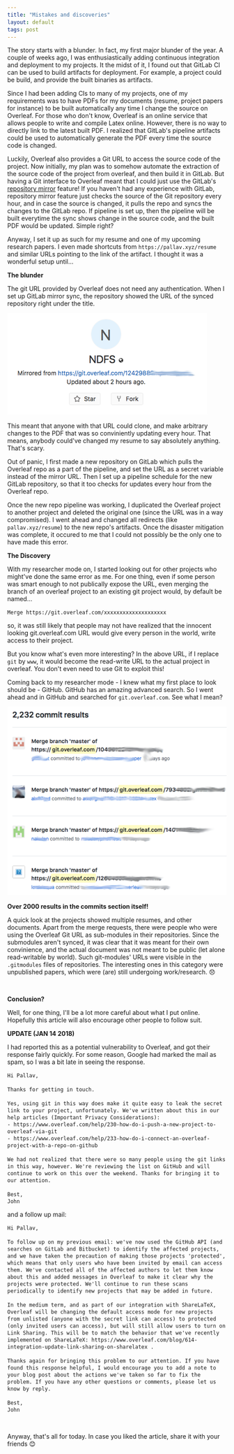 ```yaml
---
title: "Mistakes and discoveries"
layout: default
tags: post
---
```


The story starts with a blunder. In fact, my first major blunder of the year. A
couple of weeks ago, I was enthusiastically adding continuous integration and
deployment to my projects. It the midst of it, I found out that GitLab CI can be
used to build artifacts for deployment. For example, a project could be build,
and provide the built binaries as artifacts.

Since I had been adding CIs to many of my projects, one of my requirements was
to have PDFs for my documents (resume, project papers for instance) to be built
automatically any time I change the source on Overleaf. For those who don't
know, Overleaf is an online service that allows people to write and compile
Latex online.  However, there is no way to directly link to the latest built
PDF. I realized that GitLab's pipeline artifacts could be used to automatically
generate the PDF every time the source code is changed.

Luckily, Overleaf also provides a Git URL to access the source code of the
project. Now initially, my plan was to somehow automate the extraction of the
source code of the project from overleaf, and then build it in GitLab. But
having a Git interface to Overleaf meant that I could just use the GitLab's
[repository
mirror](https://docs.gitlab.com/ee/workflow/repository_mirroring.html) feature!
If you haven't had any experience with GitLab, repository mirror feature just
checks the source of the Git repository every hour, and in case the source is
changed, it pulls the repo and syncs the changes to the GitLab repo. If pipeline
is set up, then the pipeline will be built everytime the sync shows change in
the source code, and the built PDF would be updated. Simple right?

Anyway, I set it up as such for my resume and one of my upcoming research
papers. I even made shortcuts from `https://pallav.xyz/resume` and similar URLs
pointing to the link of the artifact. I thought it was a wonderful setup
until...

**The blunder**

The git URL provided by Overleaf does not need any authentication.  When I set
up GitLab mirror sync, the repository showed the URL of the synced repository
right under the title.

<img src="/img/mirror.png" alt="GitLab mirror image" class="img-responsive"> <br
/>

This meant that anyone with that URL could clone, and make arbitrary changes to
the PDF that was so conviniently updating every hour. That means, anybody
could've changed my resume to say absolutely anything. That's scary.

Out of panic, I first made a new repository on GitLab which pulls the Overleaf
repo as a part of the pipeline, and set the URL as a secret variable instead of
the mirror URL. Then I set up a pipeline schedule for the new GitLab repository,
so that it too checks for updates every hour from the Overleaf repo.

Once the new repo pipeline was working, I duplicated the Overleaf project to
another project and deleted the original one (since the URL was in a way
compromised). I went ahead and changed all redirects (like `pallav.xyz/resume`)
to the new repo's artifacts.  Once the disaster mitigation was complete, it
occured to me that I could not possibly be the only one to have made this error.

**The Discovery**

With my researcher mode on, I started looking out for other projects who
might've done the same error as me. For one thing, even if some person was smart
enough to not publically expose the URL, even merging the branch of an overleaf
project to an existing git project would, by default be named...

```
Merge https://git.overleaf.com/xxxxxxxxxxxxxxxxxxxx
```

so, it was still likely that people may not have realized that the innocent
looking git.overleaf.com URL would give every person in the world, write access
to their project.

But you know what's even more interesting? In the above URL, if I replace `git`
by `www`, it would become the read-write URL to the actual project in overleaf.
You don't even need to use Git to exploit this!

Coming back to my researcher mode - I knew what my first place to look should
be - GitHub. GitHub has an amazing advanced search. So I went ahead and in
GitHub and searched for `git.overleaf.com`.  See what I mean?

<img src="/img/overleaf.png" alt="Overleaf merges on GitHub" class="img-responsive">
<br />

**Over 2000 results in the commits section itself!**

A quick look at the projects showed multiple resumes, and other documents. Apart
from the merge requests, there were people who were using the Overleaf Git URL
as sub-modules in their repositories. Since the submodules aren't synced, it was
clear that it was meant for their own convinience, and the actual document was
not meant to be public (let alone read-writable by world). Such git-modules'
URLs were visible in the `.gitmodules` files of repositories. The interesting
ones in this category were unpublished papers, which were (are) still undergoing
work/research. 😞

<br />

**Conclusion?**

Well, for one thing, I'll be a lot more careful about what I put online. Hopefully
this article will also encourage other people to follow suit.


**UPDATE (JAN 14 2018)**

I had reported this as a potential vulnerability to Overleaf, and got their
response fairly quickly. For some reason, Google had marked the mail as spam,
so I was a bit late in seeing the response.

```
Hi Pallav,

Thanks for getting in touch.

Yes, using git in this way does make it quite easy to leak the secret link to your project, unfortunately. We've written about this in our help articles (Important Privacy Considerations):
- https://www.overleaf.com/help/230-how-do-i-push-a-new-project-to-overleaf-via-git
- https://www.overleaf.com/help/233-how-do-i-connect-an-overleaf-project-with-a-repo-on-github

We had not realized that there were so many people using the git links in this way, however. We're reviewing the list on GitHub and will continue to work on this over the weekend. Thanks for bringing it to our attention.

Best,
John
```

and a follow up mail:

```
Hi Pallav,

To follow up on my previous email: we've now used the GitHub API (and searches on GitLab and Bitbucket) to identify the affected projects, and we have taken the precaution of making those projects 'protected', which means that only users who have been invited by email can access them. We've contacted all of the affected authors to let them know about this and added messages in Overleaf to make it clear why the projects were protected. We'll continue to run these scans periodically to identify new projects that may be added in future.

In the medium term, and as part of our integration with ShareLaTeX, Overleaf will be changing the default access mode for new projects from unlisted (anyone with the secret link can access) to protected (only invited users can access), but will still allow users to turn on Link Sharing. This will be to match the behavior that we've recently implemented on ShareLaTeX: https://www.overleaf.com/blog/614-integration-update-link-sharing-on-sharelatex .

Thanks again for bringing this problem to our attention. If you have found this response helpful, I would encourage you to add a note to your blog post about the actions we've taken so far to fix the problem. If you have any other questions or comments, please let us know by reply.

Best,
John
```

<br />

Anyway, that's all for today. In case you liked the article, share it with your
friends 😊

<br/>
